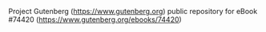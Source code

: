 Project Gutenberg (https://www.gutenberg.org) public repository for eBook #74420 (https://www.gutenberg.org/ebooks/74420)
